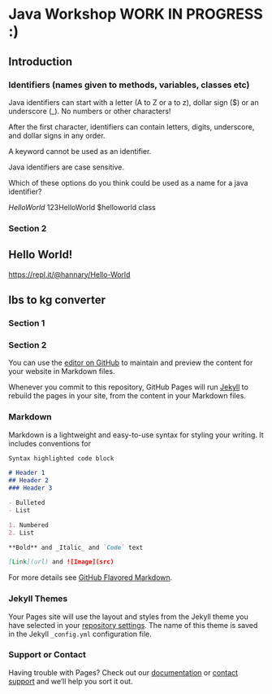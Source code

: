 # Java Workshop WORK IN PROGRESS :)

## Introduction

### Identifiers (names given to methods, variables, classes etc)

Java identifiers can start with a letter (A to Z or a to z), dollar sign ($) or an underscore (_). No numbers or other characters!

After the first character, identifiers can contain letters, digits, underscore, and dollar signs in any order.

A keyword cannot be used as an identifier.

Java identifiers are case sensitive.

Which of these options do you think could be used as a name for a java identifier?

_HelloWorld_
123HelloWorld
$helloworld
class

### Section 2

## Hello World!

https://repl.it/@hannary/Hello-World

## lbs to kg converter

### Section 1

### Section 2


You can use the [editor on GitHub](https://github.com/hanna-ry/java_workshop/edit/master/index.md) to maintain and preview the content for your website in Markdown files.

Whenever you commit to this repository, GitHub Pages will run [Jekyll](https://jekyllrb.com/) to rebuild the pages in your site, from the content in your Markdown files.

### Markdown

Markdown is a lightweight and easy-to-use syntax for styling your writing. It includes conventions for

```markdown
Syntax highlighted code block

# Header 1
## Header 2
### Header 3

- Bulleted
- List

1. Numbered
2. List

**Bold** and _Italic_ and `Code` text

[Link](url) and ![Image](src)
```

For more details see [GitHub Flavored Markdown](https://guides.github.com/features/mastering-markdown/).

### Jekyll Themes

Your Pages site will use the layout and styles from the Jekyll theme you have selected in your [repository settings](https://github.com/hanna-ry/java_workshop/settings). The name of this theme is saved in the Jekyll `_config.yml` configuration file.

### Support or Contact

Having trouble with Pages? Check out our [documentation](https://help.github.com/categories/github-pages-basics/) or [contact support](https://github.com/contact) and we’ll help you sort it out.
